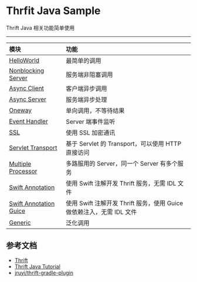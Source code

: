# Thrfit Java Sample 

Thrift Java 相关功能简单使用

---

|模块|功能|
|:--|:---|
|[HelloWorld](helloworld)| 最简单的调用|
|[Nonblocking Server](nonblocking-server)| 服务端非阻塞调用|
|[Async Client](async-client)| 客户端异步调用|
|[Async Server](async-server)| 服务端异步处理|
|[Oneway](oneway)| 单向调用，不等待结果|
|[Event Handler](event-handler)| Server 端事件监听|
|[SSL](ssl)| 使用 SSL 加密通讯|
|[Servlet Transport](servlet)| 基于 Servlet 的 Transport，可以使用 HTTP 直接访问|
|[Multiple Processor](multiple-processor)| 多路服用的 Server，同一个 Server 有多个服务|
|[Swift Annotation](annotation)| 使用 Swift 注解开发 Thrift 服务，无需 IDL 文件|
|[Swift Annotation Guice](guice)| 使用 Swift 注解开发 Thrift 服务，使用 Guice 做依赖注入，无需 IDL 文件|
|[Generic]()| 泛化调用|

## 参考文档

- [Thrift](http://thrift.apache.org/)
- [Thrift Java Tutorial](https://github.com/apache/thrift/tree/master/tutorial/java)
- [jruyi/thrift-gradle-plugin](https://github.com/jruyi/thrift-gradle-plugin)
